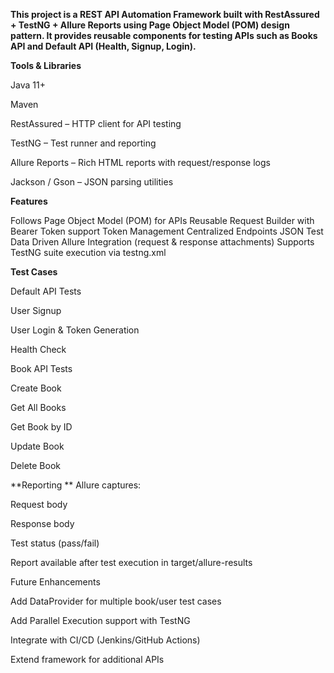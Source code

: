 **This project is a REST API Automation Framework built with RestAssured + TestNG + Allure Reports using Page Object Model (POM) design pattern.
It provides reusable components for testing APIs such as Books API and Default API (Health, Signup, Login).**

**Tools & Libraries**

Java 11+

Maven

RestAssured – HTTP client for API testing

TestNG – Test runner and reporting

Allure Reports – Rich HTML reports with request/response logs

Jackson / Gson – JSON parsing utilities

**Features**

Follows Page Object Model (POM) for APIs
Reusable Request Builder with Bearer Token support
Token Management 
Centralized Endpoints 
JSON Test Data Driven 
Allure Integration (request & response attachments)
Supports TestNG suite execution via testng.xml

**Test Cases**

Default API Tests

User Signup

User Login & Token Generation

Health Check

Book API Tests

Create Book

Get All Books

Get Book by ID

Update Book

Delete Book

**Reporting
**
Allure captures:

Request body

Response body

Test status (pass/fail)

Report available after test execution in target/allure-results

Future Enhancements

Add DataProvider for multiple book/user test cases

Add Parallel Execution support with TestNG

Integrate with CI/CD (Jenkins/GitHub Actions)

Extend framework for additional APIs
